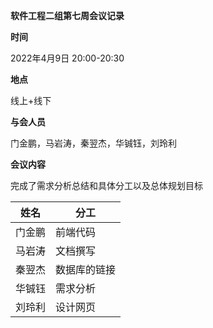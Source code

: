 **软件工程二组第七周会议记录**

**时间**

2022年4月9日 20:00-20:30

**地点**

线上+线下

**与会人员**

门金鹏，马岩涛，秦翌杰，华铖钰，刘玲利

**会议内容**

完成了需求分析总结和具体分工以及总体规划目标

| 姓名   | 分工         |
| ------ | ------------ |
| 门金鹏 | 前端代码     |
| 马岩涛 | 文档撰写     |
| 秦翌杰 | 数据库的链接 |
| 华铖钰 | 需求分析     |
| 刘玲利 | 设计网页     |